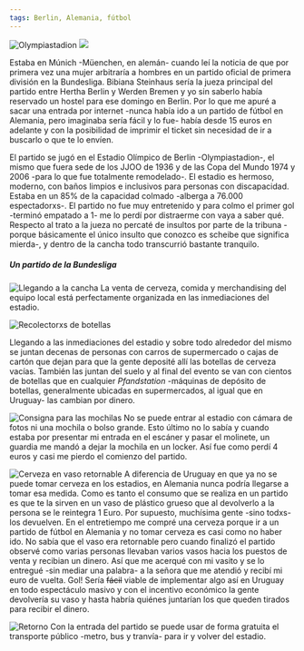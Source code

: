```yaml
---
tags: Berlin, Alemania, fútbol
---
```

![Olympiastadion](img/work/proj-006/thumb.jpg)
![](img/work/proj-006/wrench.svg)

Estaba en Múnich -Müenchen, en alemán- cuando leí la noticia de que por primera vez una mujer arbitraría a hombres en un partido oficial de primera división en la Bundesliga. Bibiana Steinhaus sería la jueza principal del partido entre Hertha Berlin y Werden Bremen y yo sin saberlo había reservado un hostel para ese domingo en Berlin. Por lo que me apuré a sacar una entrada por internet -nunca había ido a un partido de fútbol en Alemania, pero imaginaba sería fácil y lo fue- había desde 15 euros en adelante y con la posibilidad de imprimir el ticket sin necesidad de ir a buscarlo o que te lo envíen.

El partido se jugó en el Estadio Olímpico de Berlin -Olympiastadion-, el mismo que fuera sede de los JJOO de 1936 y de las Copa del Mundo 1974 y 2006 -para lo que fue totalmente remodelado-. El estadio es hermoso, moderno, con baños limpios e inclusivos para personas con discapacidad. Estaba en un 85% de la capacidad colmado -alberga a 76.000 espectadorxs-. 
El partido no fue muy entretenido y para colmo el primer gol -terminó empatado a 1- me lo perdí por distraerme con vaya a saber qué. Respecto al trato a la jueza no percaté de insultos por parte de la tribuna -porque básicamente el único insulto que conozco es scheibe que significa mierda-, y dentro de la cancha todo transcurrió bastante tranquilo. 

##### Un partido de la Bundesliga


![Llegando a la cancha](img/work/proj-006/IMG_20170910_135706_lzn.jpg)
La venta de cerveza, comida y merchandising del equipo local está perfectamente organizada en las inmediaciones del estadio. 

![Recolectorxs de botellas](img/work/proj-006/IMG_20170910_140244_lzn.jpg)

Llegando a las inmediaciones del estadio y sobre todo alrededor del mismo se juntan decenas de personas con carros de supermercado o cajas de cartón que dejan para que la gente deposité allí las botellas de cerveza vacías. También las juntan del suelo y al final del evento se van con cientos de botellas que en cualquier *Pfandstation* -máquinas de depósito de botellas, generalmente ubicadas en supermercados, al igual que en Uruguay- las cambian por dinero.

![Consigna para las mochilas](img/work/proj-006/IMG_20170910_142957_lzn.jpg)
No se puede entrar al estadio con cámara de fotos ni una mochila o bolso grande. Esto último no lo sabía y cuando estaba por presentar mi entrada en el escáner y pasar el molinete, un guardia me mandó a dejar la mochila en un locker. Así fue como perdí 4 euros y casi me pierdo el comienzo del partido. 

![Cerveza en vaso retornable](img/work/proj-006/IMG_20170910_162522_lzn.jpg)
A diferencia de Uruguay en que ya no se puede tomar cerveza en los estadios, en Alemania nunca podría llegarse a tomar esa medida. Como es tanto el consumo que se realiza en un partido es que te la sirven en un vaso de plástico grueso que al devolverlo a la persona se le reintegra 1 Euro. Por supuesto, muchísima gente -sino todxs- los devuelven. En el entretiempo me compré una cerveza porque ir a un partido de fútbol en Alemania y no tomar cerveza es casi como no haber ido. No sabía que el vaso era retornable pero cuando finalizó el partido observé como varias personas llevaban varios vasos hacia los puestos de venta y recibian un dinero. Así que me acerqué con mi vasito y se lo entregué -sin mediar una palabra- a la señora que me atendió y recibí mi euro de vuelta. Gol!
Sería ~~fácil~~ viable de implementar algo así en Uruguay en todo espectáculo masivo y con el incentivo económico la gente devolvería su vaso y hasta habría quiénes juntarían los que queden tirados para recibir el dinero. 







![Retorno](img/work/proj-006/IMG_20170910_164947_1CS_lzn.jpg)
Con la entrada del partido se puede usar de forma gratuita el transporte público -metro, bus y tranvía- para ir y volver del estadio. 

